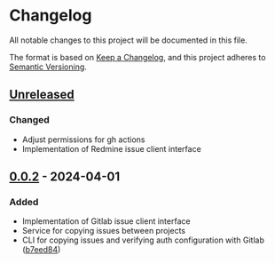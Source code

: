 # Changelog
All notable changes to this project will be documented in this file.

The format is based on [Keep a Changelog](https://keepachangelog.com/en/1.0.0/), and this project adheres to [Semantic Versioning](https://semver.org/spec/v2.0.0.html).

## [Unreleased]
### Changed
- Adjust permissions for gh actions
- Implementation of Redmine issue client interface

## [0.0.2] - 2024-04-01
### Added
- Implementation of Gitlab issue client interface
- Service for copying issues between projects
- CLI for copying issues and verifying auth configuration with Gitlab ([b7eed84](https://github.com/nekeal/issx/commit/b7eed844239f0c251c9501a0c455ab457c4ed910))

[Unreleased]: https://github.com/nekeal/issx/compare/0.0.3...master
[0.0.2]: https://github.com/nekeal/issx/tree/0.0.2
